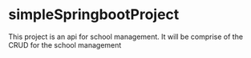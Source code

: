 # simpleSpringbootProject
This project is an api for school management.
It will be comprise of the CRUD for the school management
